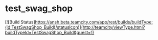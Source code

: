 # test_swag_shop
[![Build Status]https://ansh.beta.teamcity.com/app/rest/builds/buildType:(id:TestSwagShop_Build)/statusIcon)](http://teamcity/viewType.html?buildTypeId=TestSwagShop_Build&guest=1)
